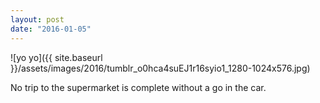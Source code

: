```yaml
---
layout: post
date: "2016-01-05"
---
```


![yo yo]({{ site.baseurl }}/assets/images/2016/tumblr_o0hca4suEJ1r16syio1_1280-1024x576.jpg)

No trip to the supermarket is complete without a go in the car.
